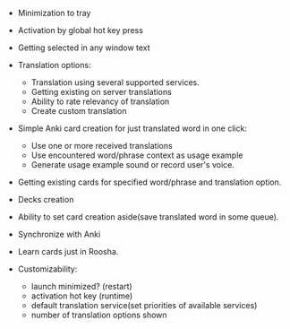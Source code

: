- Minimization to tray
- Activation by global hot key press
- Getting selected in any window text
- Translation options:
    * Translation using several supported services.
    * Getting existing on server translations
    * Ability to rate relevancy of translation
    * Create custom translation
- Simple Anki card creation for just translated word in one click:
    * Use one or more received translations
    * Use encountered word/phrase context as usage example
    * Generate usage example sound or record user's voice.
- Getting existing cards for specified word/phrase and translation option.
- Decks creation
- Ability to set card creation aside(save translated word in some queue).
- Synchronize with Anki
- Learn cards just in Roosha.

- Customizability:
    * launch minimized? (restart)
    * activation hot key (runtime)
    * default translation service(set priorities of available services)
    * number of translation options shown
